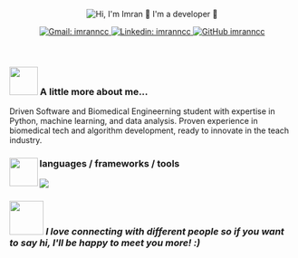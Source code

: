 <p align="center">
  <img src="https://github.com/imranncc/imranncc/blob/main/assets/intro new.gif" alt="Hi, I'm Imran 👋 I'm a developer 🚀">
</p>

<p align="center">
  <a href="mailto:isc04@yahoo.com">
    <img src="https://img.shields.io/badge/-imranncc-white?style=flat-square&logo=gmail&logoColor=white&logoColor=white&link=isc04@yahoo.com" alt="Gmail: imranncc">
  </a>
  <a href="https://www.linkedin.com/in/imranncc">
    <img src="https://img.shields.io/badge/-imranncc-blue?style=flat-square&logo=Linkedin&logoColor=white&link=https://www.linkedin.com/in/imranncc" alt="Linkedin: imranncc">
  </a>
  <a href="https://github.com/imranncc">
    <img src="https://img.shields.io/github/followers/imranncc?label=follow&style=social" alt="GitHub imranncc">
  </a>
</p>

<br> 

### <img src="https://media.giphy.com/media/VgCDAzcKvsR6OM0uWg/giphy.gif" width="50"> A little more about me...  

Driven Software and Biomedical Engineerning student with expertise in Python, machine learning, and data analysis. Proven experience in biomedical tech and algorithm development, ready to innovate in the teach industry.

### <img align='left' src="https://media1.giphy.com/media/v1.Y2lkPTc5MGI3NjExdDJ6Ym13eTZuZGs2Y25iYTFyNDI0ZGhyNWFnYnpmbTJobWptM3A4NCZlcD12MV9pbnRlcm5hbF9naWZfYnlfaWQmY3Q9cw/WFZvB7VIXBgiz3oDXE/giphy.gif" width="50">  languages / frameworks / tools  
<img src="https://skillicons.dev/icons?i=java,c,python,mysql,linux,tensorflow,opencv,vscode,github" />


### <img src= https://media0.giphy.com/media/v1.Y2lkPTc5MGI3NjExYmZlYjhrZGJsbmtrZGQwNnJ5aG8xd3h1c3E4ejB3cG9wN2RxeWwyYSZlcD12MV9pbnRlcm5hbF9naWZfYnlfaWQmY3Q9Zw/HzPtbOKyBoBFsK4hyc/giphy.gif width="60"> <em><b>I love connecting with different people</b> so if you want to say <b>hi, I'll be happy to meet you more!</b> :)</em>


<br/>


